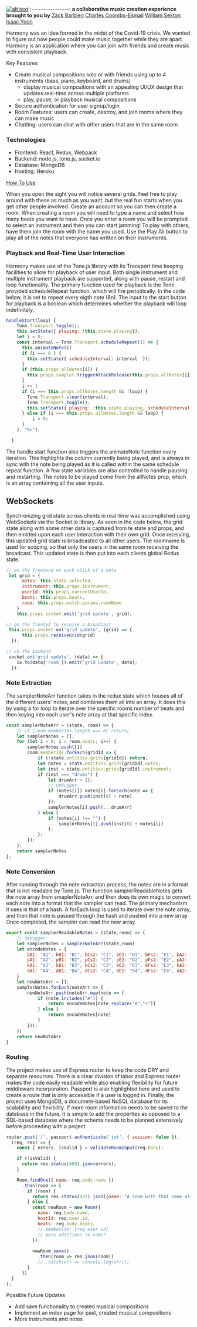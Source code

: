 [![alt text](https://github.com/isaac-yoon/harmony/blob/master/frontend/public/harmony_logo.png "Go to Harmony")](https://harmonic-music.herokuapp.com/)
:----------------:
**a collaborative music creation experience brought to you by**
[Zack Barbieri](https://github.com/iProgYou/)
[Charles Coombs-Esmail](https://github.com/ccoombsesmail)
[William Sexton](https://github.com/williamsexton/)
[Isaac Yoon](https://github.com/isaac-yoon)

Harmony was an idea formed in the midst of the Covid-19 crisis. We wanted to figure out how people could make music together while they are apart. Harmony is an application where you can join with friends and create music with consistent playback.  

Key Features
* Create musical compositions solo or with friends using up to 4 instruments (bass, piano, keyboard, and drums)
  - display musical compositions with an appealing UI/UX design that updates real-time across multiple platforms
  - play, pause, or playback musical compositions
* Secure authentication for user signup/login
* Room Features: users can create, destroy, and join rooms where they can make music
* Chatting: users can chat with other users that are in the same room

### Technologies

- Frontend: React, Redux, Webpack
- Backend: node.js, tone.js, socket.io
- Database: MongoDB
- Hosting: Heroku


[How To Use](https://www.youtube.com/watch?v=mPL3O47iZsg)

When you open the sight you will notice several grids. Feel free to play around with these as much as you want, but the real fun starts when you get other people involved. Create an account so you can then create a room. When creating a room you will need to type a name and select how many beats you want to have. Once you enter a room you will be prompted to select an instrument and then you can start jamming! To play with others, have them join the room with the name you used. Use the Play All button to play all of the notes that everyone has written on their instruments.

<!-- Under the Hood -->

### Playback and Real-Time User Interaction

Harmony makes use of the Tone.js library with its Transport time keeping facilities to allow for playback of user input. Both single instrument and multiple instrument playback are supported, along with pause, restart and loop functionality. The primary function used for playback is the Tone provided scheduleRepeat function, which will fire periodically. In the code below, it is set to repeat every eigth note (8n). The input to the start button for playback is a boolean which determines whether the playback will loop indefinitely.

```javascript
handleStart(loop) {
    Tone.Transport.toggle();
    this.setState({ playing: !this.state.playing});
    let i = 0;
    const interval = Tone.Transport.scheduleRepeat(() => {
      this.animateNote(i)
      if (i === 0 ) {
        this.setState({ scheduleInterval: interval  });
      }
      if (this.props.allNotes[i]) {
        this.props.sampler.triggerAttackRelease(this.props.allNotes[i], "8n");
      }
      i += 1
      if (i === this.props.allNotes.length && !loop) {
        Tone.Transport.clear(interval);
        Tone.Transport.toggle();
        this.setState({ playing: !this.state.playing, scheduleInterval: null, pauseNote: 0, pauseInt: null });   
      } else if (i === this.props.allNotes.length && loop) {
          i = 0;
      }
    }, "8n");

  }
```
The handle start function also triggers the animateNote function every iteration. This highlights the column currently being played, and is always in sync with the note being played as it is called within the same schedule repeat function. A few state variables are also controlled to handle pausing and restarting. The notes to be played come from the allNotes prop, which is an array containing all the user inputs.

## WebSockets

Synchronizing grid state across clients in real-time was accomplished using WebSockets via the Socket.io library. As seen in the code below, the grid state along with some other data is captured from te state and props, and then emitted upon each user interaction with their own grid. Once receiving, this updated grid state is broadcasted to all other users. The roomname is used for scoping, so that only the users in the same room receiving the broadcast. This updated state is then put into each clients global Redux state.

```javascript
// on the frontend on each click of a note
 let grid = {
      notes: this.state.selected,
      instrument: this.props.instrument,
      userId: this.props.currentUserId,
      beats: this.props.beats,
      room: this.props.match.params.roomName
    }
    this.props.socket.emit('grid update', grid);

// on the fronted to receive a broadcast
 this.props.socket.on('grid update', (grid) => {
      this.props.receiveGrid(grid)
  });

// on the backend
 socket.on('grid update', (data) => {
    io.to(data['room']).emit('grid update', data);
  });

```
### Note Extraction 

The samplerNoteArr function takes in the redux state which houses all of the different users' notes, and combines them all into an array. It does this by using a for loop to iterate over the specific rooms number of beats and then keying into each user's note array at that specific index. 

```javascript
const samplerNoteArr = (state, room) => {
    // if (room.memberIds.length === 0) return;
    let samplerNotes = [];
    for (let i = 0; i < room.beats; i++) {
        samplerNotes.push([])
        room.memberIds.forEach(gridId => {
            if (!state.entities.grids[gridId]) return;
            let notes = state.entities.grids[gridId].notes;
            let inst = state.entities.grids[gridId].instrument;
            if (inst === "drums") {
                let drumArr = [];
                // debugger
                if (notes[i]) notes[i].forEach(note => {
                    drumArr.push(inst[0] + note)
                });
                samplerNotes[i].push(...drumArr)
            } else {
                if (notes[i] !== "") {
                    samplerNotes[i].push(inst[0] + notes[i])
                };
            };
        });
    };
    return samplerNotes
};
```
### Note Conversion

After running through the note extraction process, the notes are in a format that is not readable by Tone.js. The function samplerReadableNotes gets the note array from smaplerNoteArr, and then does its own magic to convert each note into a format that the sampler can read. The primary mechanism it uses is that of a hash. A forEach loop is used to iterate over the note array, and then that note is passed through the hash and pushed into a new array. Once completed, the sampler can read the new array.

```javascript
export const samplerReadableNotes = (state,room) => {
    // debugger
    let samplerNotes = samplerNoteArr(state,room)
    let encodeNotes = {
        bA1: "A1", bB1: "B1", bCs2: "C1", bE2: "D1", bFs2: "E1", bA2: "F1", 
        pA1: "A2", pB1: "B2", pCs2: "C2", pE2: "D2", pFs2: "E2", pA2: "F2",
        kA1: "A3", kB1: "B3", kCs2: "C3", kE2: "D3", kFs2: "E3", kA2: "F3", 
        dA1: "A4", dB1: "B4", dCs2: "C4", dE2: "D4", dFs2: "E4", dA2: "F4"
    }
    let newNoteArr = []; 
    samplerNotes.forEach(noteArr => {
        newNoteArr.push(noteArr.map(note => {
            if (note.includes("#")) {
                return encodeNotes[note.replace("#","s")]
            } else {
                return encodeNotes[note]
            }
        }));
    })
    return newNoteArr
}
```
### Routing

The project makes use of Express router to keep the code DRY and separate resources. There is a clear division of labor and Express router makes the code easily readable while also enabling flexibility for future middleware incorporation. Passport is also highlighted here and used to create a route that is only accessible if a user is logged in.
Finally, the project uses MongoDB, a document-based NoSQL database for its scalability and flexibility. If more room information needs to be saved to the database in the future, it is simple to add the properties as opposed to a SQL-based database where the schema needs to be planned extensively before proceeding with a project.
```javascript
router.post('/', passport.authenticate('jwt', { session: false }), 
  (req, res) => {
    const { errors, isValid } = validateRoomInput(req.body);

    if (!isValid) {
      return res.status(400).json(errors);
    }

    Room.findOne({ name: req.body.name })
      .then(room => {
        if (room) {
          return res.status(422).json({name: "A room with that name already exists" })
        } else {
          const newRoom = new Room({
            name: req.body.name,
            hostId: req.user.id,
            beats: req.body.beats,
            // memberIds: [req.user.id]
            // more additions to come?
          });
      
          newRoom.save()
            .then(room => res.json(room))
            // .catch(err => console.log(err));
        }
      })
  }
);
```

Possible Future Updates
* Add save functionality to created musical compositions
* Implement an index page for past, created musical compositions
* More instruments and notes


